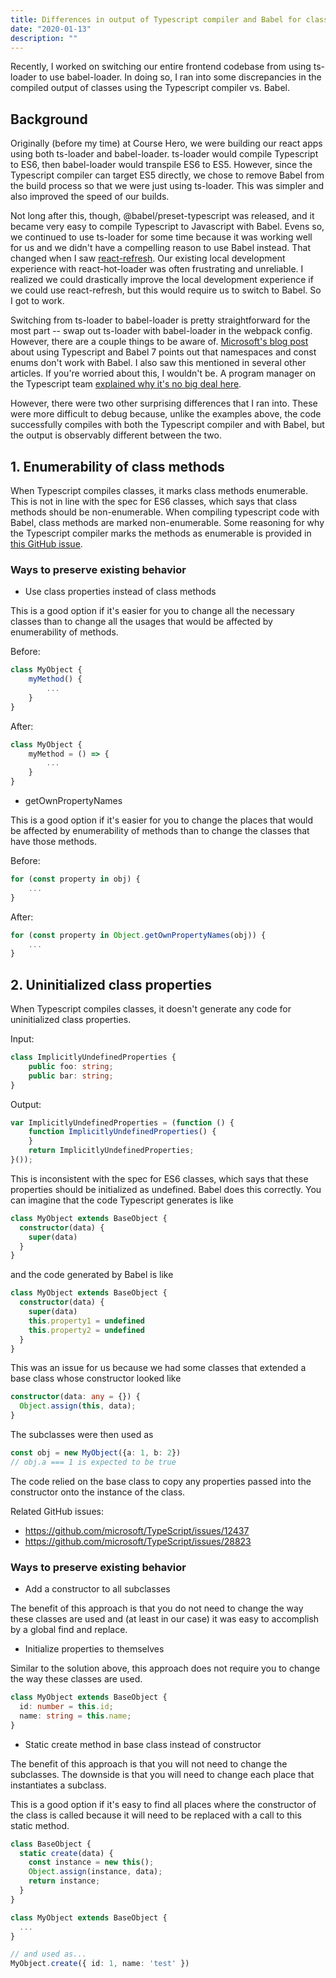 ```yaml
---
title: Differences in output of Typescript compiler and Babel for classes
date: "2020-01-13"
description: ""
---
```


Recently, I worked on switching our entire frontend codebase from using ts-loader to use babel-loader. In doing so, I ran into some discrepancies in the compiled output of classes using the Typescript compiler vs. Babel.

## Background

Originally (before my time) at Course Hero, we were building our react apps using both ts-loader and babel-loader. ts-loader would compile Typescript to ES6, then babel-loader would transpile ES6 to ES5. However, since the Typescript compiler can target ES5 directly, we chose to remove Babel from the build process so that we were just using ts-loader. This was simpler and also improved the speed of our builds.

Not long after this, though, @babel/preset-typescript was released, and it became very easy to compile Typescript to Javascript with Babel. Evens so, we continued to use ts-loader for some time because it was working well for us and we didn't have a compelling reason to use Babel instead. That changed when I saw [react-refresh](https://twitter.com/dan_abramov/status/1144630328142831616). Our existing local development experience with react-hot-loader was often frustrating and unreliable. I realized we could drastically improve the local development experience if we could use react-refresh, but this would require us to switch to Babel. So I got to work.

Switching from ts-loader to babel-loader is pretty straightforward for the most part -- swap out ts-loader with babel-loader in the webpack config. However, there are a couple things to be aware of. [Microsoft's blog post](https://devblogs.microsoft.com/typescript/typescript-and-babel-7/) about using Typescript and Babel 7 points out that namespaces and const enums don't work with Babel. I also saw this mentioned in several other articles. If you're worried about this, I wouldn't be. A program manager on the Typescript team [explained why it's no big deal here](https://github.com/facebook/create-react-app/pull/4837#issuecomment-430107471).

However, there were two other surprising differences that I ran into. These were more difficult to debug because, unlike the examples above, the code successfully compiles with both the Typescript compiler and with Babel, but the output is observably different between the two.

## 1. Enumerability of class methods

When Typescript compiles classes, it marks class methods enumerable. This is not in line with the spec for ES6 classes, which says that class methods should be non-enumerable. When compiling typescript code with Babel, class methods are marked non-enumerable.
Some reasoning for why the Typescript compiler marks the methods as enumerable is provided in [this GitHub issue](https://github.com/microsoft/TypeScript/issues/782).

### Ways to preserve existing behavior

- Use class properties instead of class methods

This is a good option if it's easier for you to change all the necessary classes than to change all the usages that would be affected by enumerability of methods.

Before:
```ts
class MyObject {
    myMethod() {
        ...
    }
}
```

After:
```ts
class MyObject {
    myMethod = () => {
        ...
    }
}
```

- getOwnPropertyNames

This is a good option if it's easier for you to change the places that would be affected by enumerability of methods than to change the classes that have those methods.

Before:
```ts
for (const property in obj) {
    ...
}
```

After:
```ts
for (const property in Object.getOwnPropertyNames(obj)) {
    ...
}
```


## 2. Uninitialized class properties

When Typescript compiles classes, it doesn't generate any code for uninitialized class properties.

Input:
```ts
class ImplicitlyUndefinedProperties {
    public foo: string;
    public bar: string;
}
```

Output:
```ts
var ImplicitlyUndefinedProperties = (function () {
    function ImplicitlyUndefinedProperties() {
    }
    return ImplicitlyUndefinedProperties;
}());
```

This is inconsistent with the spec for ES6 classes, which says that these properties should be initialized as undefined. Babel does this correctly. You can imagine that the code Typescript generates is like

```ts
class MyObject extends BaseObject {
  constructor(data) {
    super(data)
  }
}
```

and the code generated by Babel is like

```ts
class MyObject extends BaseObject {
  constructor(data) {
    super(data)
    this.property1 = undefined
    this.property2 = undefined
  }
}
```

This was an issue for us because we had some classes that extended a base class whose constructor looked like

```ts
constructor(data: any = {}) {
  Object.assign(this, data);
}
```

The subclasses were then used as

```ts
const obj = new MyObject({a: 1, b: 2})
// obj.a === 1 is expected to be true
```

The code relied on the base class to copy any properties passed into the constructor onto the instance of the class.

Related GitHub issues:
- https://github.com/microsoft/TypeScript/issues/12437
- https://github.com/microsoft/TypeScript/issues/28823


### Ways to preserve existing behavior

- Add a constructor to all subclasses

The benefit of this approach is that you do not need to change the way these classes are used and (at least in our case) it was easy to accomplish by a global find and replace.

- Initialize properties to themselves

Similar to the solution above, this approach does not require you to change the way these classes are used.

```ts
class MyObject extends BaseObject {
  id: number = this.id;
  name: string = this.name;
}
```

- Static create method in base class instead of constructor

The benefit of this approach is that you will not need to change the subclasses. The downside is that you will need to change each place that instantiates a subclass.

This is a good option if it's easy to find all places where the constructor of the class is called because it will need to be replaced with a call to this static method.

```ts
class BaseObject {
  static create(data) {
    const instance = new this();
    Object.assign(instance, data);
    return instance;
  }
}

class MyObject extends BaseObject {
  ...
}

// and used as...
MyObject.create({ id: 1, name: 'test' })
```
